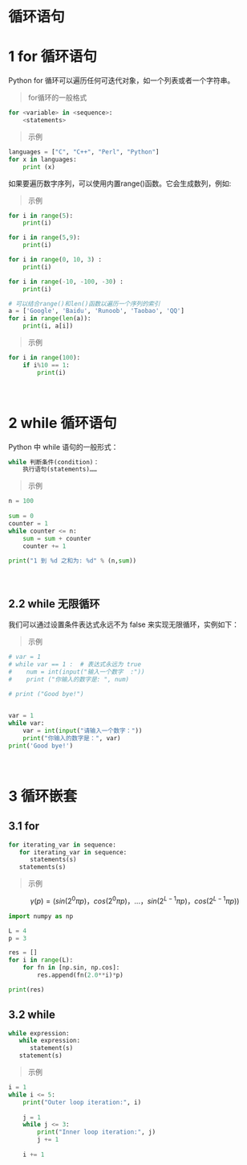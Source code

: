 
&emsp;
# 循环语句
# 1 for 循环语句
Python for 循环可以遍历任何可迭代对象，如一个列表或者一个字符串。

>for循环的一般格式
```python
for <variable> in <sequence>:
    <statements>
```
>示例
```python
languages = ["C", "C++", "Perl", "Python"] 
for x in languages:
    print (x)
```


如果要遍历数字序列，可以使用内置range()函数。它会生成数列，例如:

>示例
```python
for i in range(5):
    print(i)

for i in range(5,9):
    print(i)

for i in range(0, 10, 3) :
    print(i)

for i in range(-10, -100, -30) :
    print(i)

# 可以结合range()和len()函数以遍历一个序列的索引
a = ['Google', 'Baidu', 'Runoob', 'Taobao', 'QQ']
for i in range(len(a)):
    print(i, a[i])
```
>示例
```py
for i in range(100):
    if i%10 == 1:
        print(i)
```


&emsp;
# 2 while 循环语句
Python 中 while 语句的一般形式：
```python
while 判断条件(condition)：
    执行语句(statements)……
```
>示例
```python
n = 100
 
sum = 0
counter = 1
while counter <= n:
    sum = sum + counter
    counter += 1
 
print("1 到 %d 之和为: %d" % (n,sum))
```
&emsp;
## 2.2 while 无限循环
我们可以通过设置条件表达式永远不为 false 来实现无限循环，实例如下：

>示例
```python
# var = 1
# while var == 1 :  # 表达式永远为 true
#    num = int(input("输入一个数字  :"))
#    print ("你输入的数字是: ", num)
 
# print ("Good bye!")


var = 1
while var:
    var = int(input("请输入一个数字："))
    print("你输入的数字是：", var)
print('Good bye!')
```

&emsp;
# 3 循环嵌套
## 3.1 for
```python
for iterating_var in sequence:
   for iterating_var in sequence:
      statements(s)
   statements(s)
```

>示例

$$\gamma(p) = \Big(sin(2^0\pi p)，cos(2^0\pi p)，...，sin(2^{L-1}\pi p)，cos(2^{L-1}\pi p)\Big)$$

```py
import numpy as np

L = 4
p = 3

res = []
for i in range(L):
    for fn in [np.sin, np.cos]:
        res.append(fn(2.0**i)*p)

print(res)
```

## 3.2 while
```python
while expression:
   while expression:
      statement(s)
   statement(s)
```

>示例
```python
i = 1
while i <= 5:
    print("Outer loop iteration:", i)
    
    j = 1
    while j <= 3:
        print("Inner loop iteration:", j)
        j += 1
    
    i += 1
```

